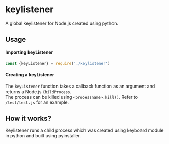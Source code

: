 # keylistener
A global keylistener for Node.js created using python.
## Usage
#### Importing keyListener
```js   
const {keyListener} = require('./keylistener')
```
#### Creating a keyListener
The `keyListener` function takes a callback function as an argument and returns a Node.js `ChildProcess`.   
The process can be killed using `<processname>.kill()`. Refer to `/test/test.js` for an example.
## How it works?
Keylistener runs a child process which was created using keyboard module in python and built using pyinstaller.
